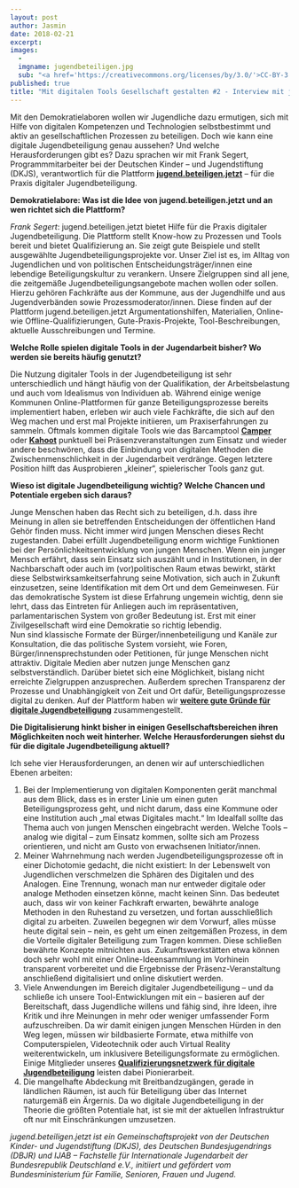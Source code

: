 ```yaml
---
layout: post
author: Jasmin
date: 2018-02-21
excerpt: 
images:
  - 
  imgname: jugendbeteiligen.jpg
  sub: "<a href='https://creativecommons.org/licenses/by/3.0/'>CC-BY-3.0</a>, DE (RGB), Foto: Christoph Piecha"
published: true
title: "Mit digitalen Tools Gesellschaft gestalten #2 - Interview mit jugend.beteiligen.jetzt"
---
```


Mit den Demokratielaboren wollen wir Jugendliche dazu ermutigen, sich mit Hilfe von digitalen Kompetenzen und Technologien selbstbestimmt und aktiv an gesellschaftlichen Prozessen zu beteiligen. Doch wie kann eine digitale Jugendbeteiligung genau aussehen? Und welche Herausforderungen gibt es? Dazu sprachen wir mit Frank Segert, Programmmitarbeiter bei der Deutschen Kinder – und Jugendstiftung (DKJS), verantwortlich für die Plattform **[jugend.beteiligen.jetzt](http://www.jugend.beteiligen.jetzt)** – für die Praxis digitaler Jugendbeteiligung.
 
**Demokratielabore: Was ist die Idee von jugend.beteiligen.jetzt und an wen richtet sich die Plattform?**
 
*Frank Segert*: jugend.beteiligen.jetzt bietet Hilfe für die Praxis digitaler Jugendbeteiligung. Die Plattform stellt Know-how zu Prozessen und Tools bereit und bietet Qualifizierung an. Sie zeigt gute Beispiele und stellt ausgewählte Jugendbeteiligungsprojekte vor. Unser Ziel ist es, im Alltag von Jugendlichen und von politischen Entscheidungsträger/innen eine lebendige Beteiligungskultur zu verankern. Unsere Zielgruppen sind all jene, die zeitgemäße Jugendbeteiligungsangebote machen wollen oder sollen. Hierzu gehören Fachkräfte aus der Kommune, aus der Jugendhilfe und aus Jugendverbänden sowie Prozessmoderator/innen.
Diese finden auf der  Plattform jugend.beteiligen.jetzt Argumentationshilfen, Materialien, Online- wie Offline-Qualifizierungen, Gute-Praxis-Projekte, Tool-Beschreibungen, aktuelle Ausschreibungen und Termine.
 
**Welche Rolle spielen digitale Tools in der Jugendarbeit bisher? Wo werden sie bereits häufig genutzt?**
 
Die Nutzung digitaler Tools in der Jugendbeteiligung ist sehr unterschiedlich und hängt häufig von der Qualifikation, der Arbeitsbelastung und auch vom Idealismus von Individuen ab. Während einige wenige Kommunen Online-Plattformen für ganze Beteiligungsprozesse bereits implementiert haben, erleben wir auch viele Fachkräfte, die sich auf den Weg machen und erst mal Projekte initiieren, um Praxiserfahrungen zu sammeln. Oftmals kommen digitale Tools wie das Barcamptool **[Camper](https://jugend.beteiligen.jetzt/werkzeuge/tools/barcamptool-camper)** oder **[Kahoot](https://jugend.beteiligen.jetzt/werkzeuge/tools/kahoot-abstimmen-leicht-gemacht)** punktuell bei Präsenzveranstaltungen zum Einsatz und wieder andere beschwören, dass die Einbindung von digitalen Methoden die Zwischenmenschlichkeit in der Jugendarbeit verdränge. Gegen letztere Position hilft das Ausprobieren „kleiner“, spielerischer Tools ganz gut.
 
**Wieso ist digitale Jugendbeteiligung wichtig? Welche Chancen und Potentiale ergeben sich daraus?**
 
Junge Menschen haben das Recht sich zu beteiligen, d.h. dass ihre Meinung in allen sie betreffenden Entscheidungen der öffentlichen Hand Gehör finden muss. Nicht immer wird jungen Menschen dieses Recht zugestanden. Dabei erfüllt Jugendbeteiligung enorm wichtige Funktionen bei der Persönlichkeitsentwicklung von jungen Menschen. Wenn ein junger Mensch erfährt, dass sein Einsatz sich auszählt und in Institutionen, in der Nachbarschaft oder auch im (vor)politischen Raum etwas bewirkt, stärkt diese Selbstwirksamkeitserfahrung seine Motivation, sich auch in Zukunft einzusetzen, seine Identifikation mit dem Ort und dem Gemeinwesen. Für das demokratische System ist diese Erfahrung ungemein wichtig, denn sie lehrt, dass das Eintreten für Anliegen auch im repräsentativen, parlamentarischen System von großer Bedeutung ist. Erst mit einer Zivilgesellschaft wird eine Demokratie so richtig lebendig.  
Nun sind klassische Formate der Bürger/innenbeteiligung und Kanäle zur Konsultation, die das politische System vorsieht, wie Foren, Bürger/innensprechstunden oder Petitionen, für junge Menschen nicht attraktiv. Digitale Medien aber nutzen junge Menschen ganz selbstverständlich. Darüber bietet sich eine Möglichkeit, bislang nicht erreichte Zielgruppen anzusprechen. Außerdem sprechen Transparenz der Prozesse und Unabhängigkeit von Zeit und Ort dafür, Beteiligungsprozesse digital zu denken. Auf der Plattform haben wir **[weitere gute Gründe für digitale Jugendbeteiligung](https://www.youtube.com/watch?v=1o7zyuIbmfk)** zusammengestellt.
 
**Die Digitalisierung hinkt bisher in einigen Gesellschaftsbereichen ihren Möglichkeiten noch weit hinterher. Welche Herausforderungen siehst du für die digitale Jugendbeteiligung aktuell?**
 
Ich sehe vier Herausforderungen, an denen wir auf unterschiedlichen Ebenen arbeiten:
1. Bei der Implementierung von digitalen Komponenten gerät manchmal aus dem Blick, dass es in erster Linie um einen guten Beteiligungsprozess geht, und nicht darum, dass eine Kommune oder eine Institution auch „mal etwas Digitales macht.“ Im Idealfall sollte das Thema auch von jungen Menschen eingebracht werden. Welche Tools – analog wie digital – zum Einsatz kommen, sollte sich am Prozess orientieren, und nicht am Gusto von erwachsenen Initiator/innen. <br>
2. Meiner Wahrnehmung nach werden Jugendbeteiligungsprozesse oft in einer Dichotomie gedacht, die nicht existiert: In der Lebenswelt von Jugendlichen verschmelzen die Sphären des Digitalen und des Analogen. Eine Trennung, wonach man nur entweder digitale oder analoge Methoden einsetzen könne, macht keinen Sinn. Das bedeutet auch, dass wir von keiner Fachkraft erwarten, bewährte analoge Methoden in den Ruhestand zu versetzen, und fortan ausschließlich digital zu arbeiten. Zuweilen begegnen wir dem Vorwurf, alles müsse heute digital sein – nein, es geht um einen zeitgemäßen Prozess, in dem die Vorteile digitaler Beteiligung zum Tragen kommen. Diese schließen bewährte Konzepte mitnichten aus. Zukunftswerkstätten etwa können doch sehr wohl mit einer Online-Ideensammlung im Vorhinein transparent vorbereitet und die Ergebnisse der Präsenz-Veranstaltung anschließend digitalisiert und online diskutiert werden. <br>
3. Viele Anwendungen im Bereich digitaler Jugendbeteiligung – und da schließe ich unsere Tool-Entwicklungen mit ein – basieren auf der Bereitschaft, dass Jugendliche willens und fähig sind, ihre Ideen, ihre Kritik und ihre Meinungen in mehr oder weniger umfassender Form aufzuschreiben. Da wir damit einigen jungen Menschen Hürden in den Weg legen, müssen wir bildbasierte Formate, etwa mithilfe von Computerspielen, Videotechnik oder auch Virtual Reality weiterentwickeln, um inklusivere Beteiligungsformate zu ermöglichen. Einige Mitglieder unseres **[Qualifizierungsnetzwerk für digitale Jugendbeteiligung](https://jugend.beteiligen.jetzt/praxis/netzwerke/quali-netzwerk-digitale-jugendbeteiligung)** leisten dabei Pionierarbeit. <br>
4. Die mangelhafte Abdeckung mit Breitbandzugängen, gerade in ländlichen Räumen, ist auch für Beteiligung über das Internet naturgemäß ein Ärgernis. Da wo digitale Jugendbeteiligung in der Theorie die größten Potentiale hat, ist sie mit der aktuellen Infrastruktur oft nur mit Einschränkungen umzusetzen.

*jugend.beteiligen.jetzt ist ein Gemeinschaftsprojekt von der Deutschen Kinder- und Jugendstiftung (DKJS), des Deutschen Bundesjugendrings (DBJR) und IJAB – Fachstelle für Internationale Jugendarbeit der Bundesrepublik Deutschland e.V., initiiert und gefördert vom Bundesministerium für Familie, Senioren, Frauen und Jugend.*


